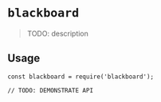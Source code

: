 # `blackboard`

> TODO: description

## Usage

```
const blackboard = require('blackboard');

// TODO: DEMONSTRATE API
```
